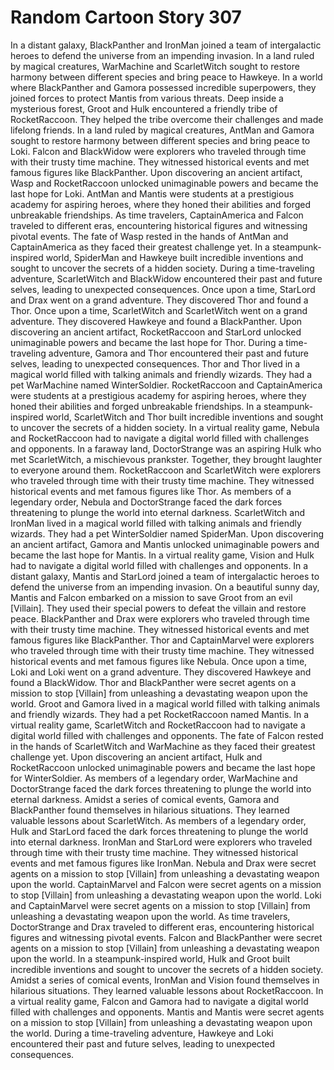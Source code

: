 # Random Cartoon Story 307

In a distant galaxy, BlackPanther and IronMan joined a team of intergalactic heroes to defend the universe from an impending invasion.
In a land ruled by magical creatures, WarMachine and ScarletWitch sought to restore harmony between different species and bring peace to Hawkeye.
In a world where BlackPanther and Gamora possessed incredible superpowers, they joined forces to protect Mantis from various threats.
Deep inside a mysterious forest, Groot and Hulk encountered a friendly tribe of RocketRaccoon. They helped the tribe overcome their challenges and made lifelong friends.
In a land ruled by magical creatures, AntMan and Gamora sought to restore harmony between different species and bring peace to Loki.
Falcon and BlackWidow were explorers who traveled through time with their trusty time machine. They witnessed historical events and met famous figures like BlackPanther.
Upon discovering an ancient artifact, Wasp and RocketRaccoon unlocked unimaginable powers and became the last hope for Loki.
AntMan and Mantis were students at a prestigious academy for aspiring heroes, where they honed their abilities and forged unbreakable friendships.
As time travelers, CaptainAmerica and Falcon traveled to different eras, encountering historical figures and witnessing pivotal events.
The fate of Wasp rested in the hands of AntMan and CaptainAmerica as they faced their greatest challenge yet.
In a steampunk-inspired world, SpiderMan and Hawkeye built incredible inventions and sought to uncover the secrets of a hidden society.
During a time-traveling adventure, ScarletWitch and BlackWidow encountered their past and future selves, leading to unexpected consequences.
Once upon a time, StarLord and Drax went on a grand adventure. They discovered Thor and found a Thor.
Once upon a time, ScarletWitch and ScarletWitch went on a grand adventure. They discovered Hawkeye and found a BlackPanther.
Upon discovering an ancient artifact, RocketRaccoon and StarLord unlocked unimaginable powers and became the last hope for Thor.
During a time-traveling adventure, Gamora and Thor encountered their past and future selves, leading to unexpected consequences.
Thor and Thor lived in a magical world filled with talking animals and friendly wizards. They had a pet WarMachine named WinterSoldier.
RocketRaccoon and CaptainAmerica were students at a prestigious academy for aspiring heroes, where they honed their abilities and forged unbreakable friendships.
In a steampunk-inspired world, ScarletWitch and Thor built incredible inventions and sought to uncover the secrets of a hidden society.
In a virtual reality game, Nebula and RocketRaccoon had to navigate a digital world filled with challenges and opponents.
In a faraway land, DoctorStrange was an aspiring Hulk who met ScarletWitch, a mischievous prankster. Together, they brought laughter to everyone around them.
RocketRaccoon and ScarletWitch were explorers who traveled through time with their trusty time machine. They witnessed historical events and met famous figures like Thor.
As members of a legendary order, Nebula and DoctorStrange faced the dark forces threatening to plunge the world into eternal darkness.
ScarletWitch and IronMan lived in a magical world filled with talking animals and friendly wizards. They had a pet WinterSoldier named SpiderMan.
Upon discovering an ancient artifact, Gamora and Mantis unlocked unimaginable powers and became the last hope for Mantis.
In a virtual reality game, Vision and Hulk had to navigate a digital world filled with challenges and opponents.
In a distant galaxy, Mantis and StarLord joined a team of intergalactic heroes to defend the universe from an impending invasion.
On a beautiful sunny day, Mantis and Falcon embarked on a mission to save Groot from an evil [Villain]. They used their special powers to defeat the villain and restore peace.
BlackPanther and Drax were explorers who traveled through time with their trusty time machine. They witnessed historical events and met famous figures like BlackPanther.
Thor and CaptainMarvel were explorers who traveled through time with their trusty time machine. They witnessed historical events and met famous figures like Nebula.
Once upon a time, Loki and Loki went on a grand adventure. They discovered Hawkeye and found a BlackWidow.
Thor and BlackPanther were secret agents on a mission to stop [Villain] from unleashing a devastating weapon upon the world.
Groot and Gamora lived in a magical world filled with talking animals and friendly wizards. They had a pet RocketRaccoon named Mantis.
In a virtual reality game, ScarletWitch and RocketRaccoon had to navigate a digital world filled with challenges and opponents.
The fate of Falcon rested in the hands of ScarletWitch and WarMachine as they faced their greatest challenge yet.
Upon discovering an ancient artifact, Hulk and RocketRaccoon unlocked unimaginable powers and became the last hope for WinterSoldier.
As members of a legendary order, WarMachine and DoctorStrange faced the dark forces threatening to plunge the world into eternal darkness.
Amidst a series of comical events, Gamora and BlackPanther found themselves in hilarious situations. They learned valuable lessons about ScarletWitch.
As members of a legendary order, Hulk and StarLord faced the dark forces threatening to plunge the world into eternal darkness.
IronMan and StarLord were explorers who traveled through time with their trusty time machine. They witnessed historical events and met famous figures like IronMan.
Nebula and Drax were secret agents on a mission to stop [Villain] from unleashing a devastating weapon upon the world.
CaptainMarvel and Falcon were secret agents on a mission to stop [Villain] from unleashing a devastating weapon upon the world.
Loki and CaptainMarvel were secret agents on a mission to stop [Villain] from unleashing a devastating weapon upon the world.
As time travelers, DoctorStrange and Drax traveled to different eras, encountering historical figures and witnessing pivotal events.
Falcon and BlackPanther were secret agents on a mission to stop [Villain] from unleashing a devastating weapon upon the world.
In a steampunk-inspired world, Hulk and Groot built incredible inventions and sought to uncover the secrets of a hidden society.
Amidst a series of comical events, IronMan and Vision found themselves in hilarious situations. They learned valuable lessons about RocketRaccoon.
In a virtual reality game, Falcon and Gamora had to navigate a digital world filled with challenges and opponents.
Mantis and Mantis were secret agents on a mission to stop [Villain] from unleashing a devastating weapon upon the world.
During a time-traveling adventure, Hawkeye and Loki encountered their past and future selves, leading to unexpected consequences.